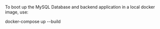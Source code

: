 

To boot up the MySQL Database and backend application in a local docker image, use:

docker-compose up --build